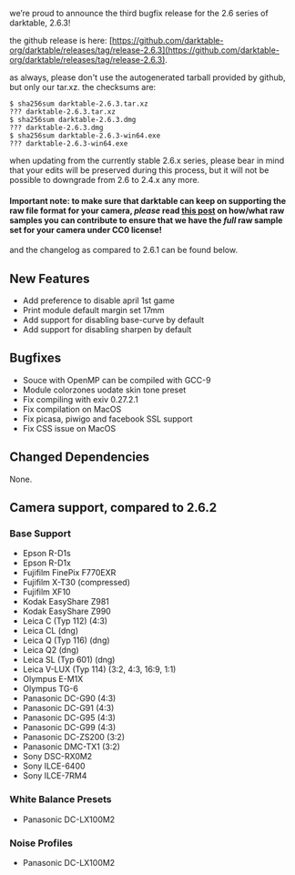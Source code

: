 we’re proud to announce the third bugfix release for the 2.6 series of darktable, 2.6.3!

the github release is here: [https://github.com/darktable-org/darktable/releases/tag/release-2.6.3](https://github.com/darktable-org/darktable/releases/tag/release-2.6.3).

as always, please don't use the autogenerated tarball provided by github, but only our tar.xz. the checksums are:

```
$ sha256sum darktable-2.6.3.tar.xz
??? darktable-2.6.3.tar.xz
$ sha256sum darktable-2.6.3.dmg
??? darktable-2.6.3.dmg
$ sha256sum darktable-2.6.3-win64.exe
??? darktable-2.6.3-win64.exe
```

when updating from the currently stable 2.6.x series, please bear in mind that your edits will be preserved during this process, but it will not be possible to downgrade from 2.6 to 2.4.x any more.

#### Important note: to make sure that darktable can keep on supporting the raw file format for your camera, *please* read [this post](https://discuss.pixls.us/t/raw-samples-wanted/5420?u=lebedevri) on how/what raw samples you can contribute to ensure that we have the *full* raw sample set for your camera under CC0 license!

and the changelog as compared to 2.6.1 can be found below.

## New Features

- Add preference to disable april 1st game
- Print module default margin set 17mm
- Add support for disabling base-curve by default
- Add support for disabling sharpen by default

## Bugfixes

- Souce with OpenMP can be compiled with GCC-9
- Module colorzones uodate skin tone preset
- Fix compiling with exiv 0.27.2.1
- Fix compilation on MacOS
- Fix picasa, piwigo and facebook SSL support
- Fix CSS issue on MacOS

## Changed Dependencies

None.

## Camera support, compared to 2.6.2

### Base Support

- Epson R-D1s
- Epson R-D1x
- Fujifilm FinePix F770EXR
- Fujifilm X-T30 (compressed)
- Fujifilm XF10
- Kodak EasyShare Z981
- Kodak EasyShare Z990
- Leica C (Typ 112) (4:3)
- Leica CL (dng)
- Leica Q (Typ 116) (dng)
- Leica Q2 (dng)
- Leica SL (Typ 601) (dng)
- Leica V-LUX (Typ 114) (3:2, 4:3, 16:9, 1:1)
- Olympus E-M1X
- Olympus TG-6
- Panasonic DC-G90 (4:3)
- Panasonic DC-G91 (4:3)
- Panasonic DC-G95 (4:3)
- Panasonic DC-G99 (4:3)
- Panasonic DC-ZS200 (3:2)
- Panasonic DMC-TX1 (3:2)
- Sony DSC-RX0M2
- Sony ILCE-6400
- Sony ILCE-7RM4

### White Balance Presets

- Panasonic DC-LX100M2

### Noise Profiles

- Panasonic DC-LX100M2
